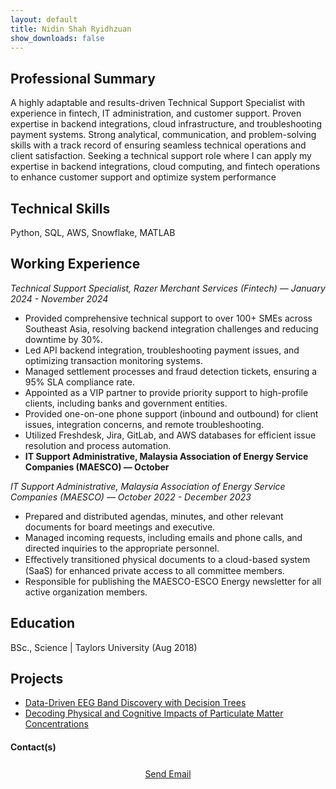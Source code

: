 ```yaml
---
layout: default
title: Nidin Shah Ryidhzuan
show_downloads: false
---
```


## Professional Summary
A highly adaptable and results-driven Technical Support Specialist with experience in fintech, IT administration, and
customer support. Proven expertise in backend integrations, cloud infrastructure, and troubleshooting payment
systems. Strong analytical, communication, and problem-solving skills with a track record of ensuring seamless
technical operations and client satisfaction. Seeking a technical support role where I can apply my expertise in backend
integrations, cloud computing, and fintech operations to enhance customer support and optimize system performance


## Technical Skills
Python, SQL, AWS, Snowflake, MATLAB

## Working Experience 
*Technical Support Specialist, Razer Merchant Services (Fintech) — January 2024 - November 2024*
- Provided comprehensive technical support to over 100+ SMEs across Southeast Asia, resolving backend integration challenges and reducing downtime by 30%.  
- Led API backend integration, troubleshooting payment issues, and optimizing transaction monitoring systems.  
- Managed settlement processes and fraud detection tickets, ensuring a 95% SLA compliance rate.  
- Appointed as a VIP partner to provide priority support to high-profile clients, including banks and government entities.  
- Provided one-on-one phone support (inbound and outbound) for client issues, integration concerns, and remote troubleshooting.  
- Utilized Freshdesk, Jira, GitLab, and AWS databases for efficient issue resolution and process automation.  
- **IT Support Administrative, Malaysia Association of Energy Service Companies (MAESCO) — October**  

*IT Support Administrative, Malaysia Association of Energy Service Companies (MAESCO) — October 2022 -
December 2023*
- Prepared and distributed agendas, minutes, and other relevant documents for board meetings and executive.
- Managed incoming requests, including emails and phone calls, and directed inquiries to the appropriate personnel.
- Eﬀectively transitioned physical documents to a cloud-based system (SaaS) for enhanced private access to all
committee members.
- Responsible for publishing the MAESCO-ESCO Energy newsletter for all active organization members.





## Education
BSc., Science | Taylors University (Aug 2018)

## Projects
- [Data-Driven EEG Band Discovery with Decision Trees](https://www.mdpi.com/1424-8220/22/8/3048)
- [Decoding Physical and Cognitive Impacts of Particulate Matter Concentrations](https://www.mdpi.com/1424-8220/22/11/4240)

#### Contact(s)
 <div style="text-align: center; margin-top: 20px;">
  <a href="mailto:nidinshah@outlook.com" class="fancy-btn" aria-label="Send Email" 
     style="font-size: 14px; padding: 6px 10px; display: inline-block;">
    <i class="fas fa-envelope" style="font-size: 12px;"></i> Send Email
  </a>
</div>
